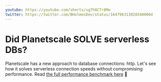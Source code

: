 ```yaml
---
youtube: https://youtube.com/shorts/sg7h8CTr8Mo
twitter: https://twitter.com/BHolmesDev/status/1647963130285400064
---
```


# Did Planetscale SOLVE serverless DBs?

Planetscale has a new approach to database connections: http. Let's see how it solves serverless connection speeds without compromising performance. Read [the full performance benchmark here](https://planetscale.com/blog/faster-mysql-with-http3) 👀
